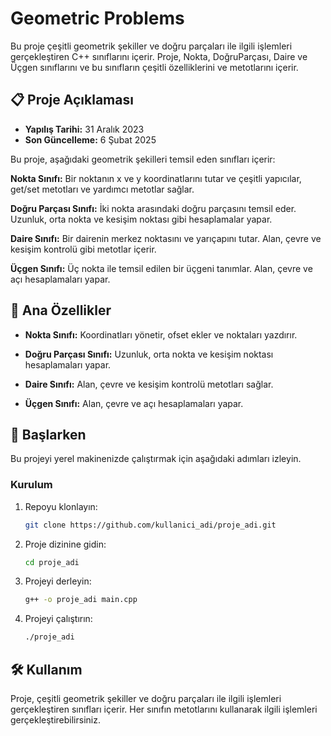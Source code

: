 # Geometric Problems

Bu proje çeşitli geometrik şekiller ve doğru parçaları ile ilgili işlemleri gerçekleştiren C++ sınıflarını içerir. Proje, Nokta, DoğruParçası, Daire ve Üçgen sınıflarını ve bu sınıfların çeşitli özelliklerini ve metotlarını içerir.

## 📋 Proje Açıklaması
- **Yapılış Tarihi:** 31 Aralık 2023  
- **Son Güncelleme:** 6 Şubat 2025
  
Bu proje, aşağıdaki geometrik şekilleri temsil eden sınıfları içerir:

**Nokta Sınıfı:** Bir noktanın x ve y koordinatlarını tutar ve çeşitli yapıcılar, get/set metotları ve yardımcı metotlar sağlar.

**Doğru Parçası Sınıfı:** İki nokta arasındaki doğru parçasını temsil eder. Uzunluk, orta nokta ve kesişim noktası gibi hesaplamalar yapar.

**Daire Sınıfı:** Bir dairenin merkez noktasını ve yarıçapını tutar. Alan, çevre ve kesişim kontrolü gibi metotlar içerir.

**Üçgen Sınıfı:** Üç nokta ile temsil edilen bir üçgeni tanımlar. Alan, çevre ve açı hesaplamaları yapar.

## 🌟 Ana Özellikler
- **Nokta Sınıfı:** Koordinatları yönetir, ofset ekler ve noktaları yazdırır.

- **Doğru Parçası Sınıfı:** Uzunluk, orta nokta ve kesişim noktası hesaplamaları yapar.

- **Daire Sınıfı:** Alan, çevre ve kesişim kontrolü metotları sağlar.

- **Üçgen Sınıfı:** Alan, çevre ve açı hesaplamaları yapar.
  
## 🚀 Başlarken
Bu projeyi yerel makinenizde çalıştırmak için aşağıdaki adımları izleyin.

### Kurulum
1. Repoyu klonlayın:
    ```bash
    git clone https://github.com/kullanici_adi/proje_adi.git
    ```
2. Proje dizinine gidin:
    ```bash
    cd proje_adi
    ```
3. Projeyi derleyin:
    ```bash
    g++ -o proje_adi main.cpp
    ```
4. Projeyi çalıştırın:
    ```bash
    ./proje_adi
    ```

## 🛠️ Kullanım
Proje, çeşitli geometrik şekiller ve doğru parçaları ile ilgili işlemleri gerçekleştiren sınıfları içerir. Her sınıfın metotlarını kullanarak ilgili işlemleri gerçekleştirebilirsiniz.
